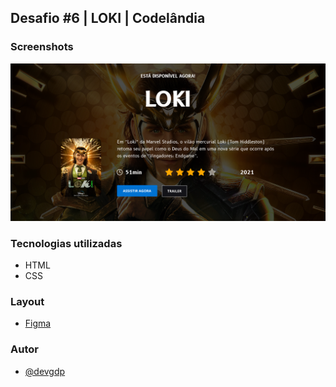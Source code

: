 ## Desafio #6 | LOKI | Codelândia

### Screenshots

![Print](https://github.com/devgdp/Loki/blob/main/assets/img/print.png 'Print')

### Tecnologias utilizadas

- HTML
- CSS

### Layout

- [Figma](https://www.figma.com/file/Yb9IBH56g7T1hdIyZ3BMNO/Desafios---Codel%C3%A2ndia?node-id=7539%3A3)

### Autor

- [@devgdp](https://www.github.com/devgdp)
